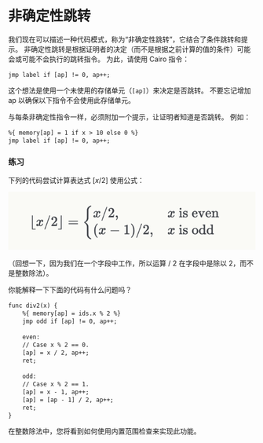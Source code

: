 # 非确定性跳转
我们现在可以描述一种代码模式，称为“非确定性跳转”，它结合了条件跳转和提示。 非确定性跳转是根据证明者的决定（而不是根据之前计算的值的条件）可能会或可能不会执行的跳转指令。 为此，请使用 Cairo 指令：

```
jmp label if [ap] != 0, ap++;
```

这个想法是使用一个未使用的存储单元（`[ap]`）来决定是否跳转。 不要忘记增加 ap 以确保以下指令不会使用此存储单元。

与每条非确定性指令一样，必须附加一个提示，让证明者知道是否跳转。 例如：

```
%{ memory[ap] = 1 if x > 10 else 0 %}
jmp label if [ap] != 0, ap++;
```

### 练习

下列的代码尝试计算表达式 $[x/2]$ 使用公式：

![avatar](expressions.png)


（回想一下，因为我们在一个字段中工作，所以运算 / 2 在字段中是除以 2，而不是整数除法）。

你能解释一下下面的代码有什么问题吗？

```
func div2(x) {
    %{ memory[ap] = ids.x % 2 %}
    jmp odd if [ap] != 0, ap++;

    even:
    // Case x % 2 == 0.
    [ap] = x / 2, ap++;
    ret;

    odd:
    // Case x % 2 == 1.
    [ap] = x - 1, ap++;
    [ap] = [ap - 1] / 2, ap++;
    ret;
}
```

在整数除法中，您将看到如何使用内置范围检查来实现此功能。